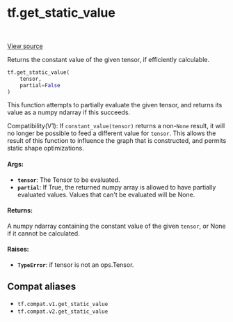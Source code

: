 <div itemscope itemtype="http://developers.google.com/ReferenceObject">
<meta itemprop="name" content="tf.get_static_value" />
<meta itemprop="path" content="Stable" />
</div>

# tf.get_static_value

<!-- Insert buttons and diff -->

<table class="tfo-notebook-buttons tfo-api" align="left">
</table>

<a target="_blank" href="/code/stable/tensorflow/python/framework/tensor_util.py">View source</a>



Returns the constant value of the given tensor, if efficiently calculable.

``` python
tf.get_static_value(
    tensor,
    partial=False
)
```



<!-- Placeholder for "Used in" -->

This function attempts to partially evaluate the given tensor, and
returns its value as a numpy ndarray if this succeeds.

Compatibility(V1): If `constant_value(tensor)` returns a non-`None` result, it
will no longer be possible to feed a different value for `tensor`. This allows
the result of this function to influence the graph that is constructed, and
permits static shape optimizations.

#### Args:


* <b>`tensor`</b>: The Tensor to be evaluated.
* <b>`partial`</b>: If True, the returned numpy array is allowed to have partially
  evaluated values. Values that can't be evaluated will be None.


#### Returns:

A numpy ndarray containing the constant value of the given `tensor`,
or None if it cannot be calculated.



#### Raises:


* <b>`TypeError`</b>: if tensor is not an ops.Tensor.

## Compat aliases

* `tf.compat.v1.get_static_value`
* `tf.compat.v2.get_static_value`

